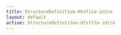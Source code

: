 ```yaml
---
title: StructureDefinition-Htsfile-intro
layout: default
active: StructureDefinition-Htsfile-intro
---
```


